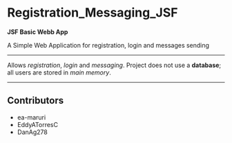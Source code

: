 # Registration_Messaging_JSF

**JSF Basic Webb App**

A Simple Web Application for registration, login and messages sending

---

Allows *registration*, *login* and *messaging*. 
Project does not use a **database**; all users are stored in *main memory*.

---

## Contributors
- ea-maruri
- EddyATorresC
- DanAg278
